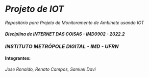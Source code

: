 # *Projeto de IOT*
*Repositório para Projeto de Monitoramento de Ambinete usando IOT*
#### *Disciplina de INTERNET DAS COISAS - IMD0902 - 2022.2*
### *INSTITUTO METRÓPOLE DIGITAL - IMD - UFRN*
#### Integrantes:
*Jose Ronaldo, Renato Campos, Samuel Davi*
